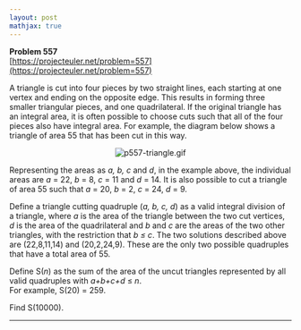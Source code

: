```yaml
---
layout: post
mathjax: true
---
```

**Problem 557**  
[https://projecteuler.net/problem=557](https://projecteuler.net/problem=557)

<p>
A triangle is cut into four pieces by two straight lines, each starting at one vertex and ending on the opposite edge. This results in forming three smaller triangular pieces, and one quadrilateral.  If the original triangle has an integral area, it is often possible to choose cuts such that all of the four pieces also have integral area.  For example, the diagram below shows a triangle of area 55 that has been cut in this way.
</p>
<div align="center"><img src="project/images/p557-triangle.gif" alt="p557-triangle.gif" /></div>
<p>
Representing the areas as <var>a, b, c</var> and <var>d</var>, in the example above, the individual areas are <var>a</var> = 22, <var>b</var> = 8, <var>c</var> = 11 and <var>d</var> = 14.  It is also possible to cut a triangle of area 55 such that <var>a</var> = 20, <var>b</var> = 2, <var>c</var> = 24, <var>d</var> = 9.</p>
<p>
Define a triangle cutting quadruple (<var>a, b, c, d</var>) as a valid integral division of a triangle, where <var>a</var> is the area of the triangle between the two cut vertices, <var>d</var> is the area of the quadrilateral and <var>b</var> and <var>c</var> are the areas of the two other triangles, with the restriction that <var>b ≤ c</var>.  The two solutions described above are (22,8,11,14) and (20,2,24,9).  These are the only two possible quadruples that have a total area of 55.
</p>
<p>
Define S(<var>n</var>) as the sum of the area of the uncut triangles represented by all valid quadruples with <var>a+b+c+d</var> ≤ <var>n</var>.<br /> For example, S(20) = 259.  
</p>
<p>
Find S(10000).
</p>


---
